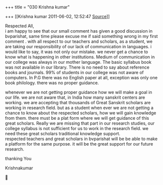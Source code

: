 +++
title = "030 Krishna kumar"

+++
[[Krishna kumar	2011-06-02, 12:52:47 [Source](https://groups.google.com/g/bvparishat/c/P7Nvh68HUJc)]]



Respected All,  
i am happy to see that our small comment has given a good discussion in bvparishat, same time please excuse me if said something wrong in my first comment . with all respect to our teachers and scholars, as a student, we are taking our responsibility of our lack of communication in languages. i would like to say, it was not only our mistake. we never get a chance to know what is happening in other institutions. Medium of communication in our college was always in our mother language. The basic syllabus book was not available in our library. There is no need to say about reference books and journals. 99% of students in our college was not aware of computers. In P.G there was no English paper at all, exception was only one book philology. there was no proper guidance.  
  
whenever we are not getting proper guidance how we will make a goal in our life. we are not aware that, in India how many sanskrit centers are working. we are accepting that thousands of Great Sanskrit scholars are working in research field. but as a student when ever we are not getting a chance to know about the respected scholars, how we will gain knowledge from them. there must be a plat form where we will get guidance of this great scholars. Really we are missing that part in our research studies, our college syllabus is not sufficient for us to work in the research field. we need these great scholars traditional knowledge support.  
respected teachers and great scholars in bvparishat will be be able to make a platform for the same purpose. it will be the great support for our future research.  
  
thanking You  
  
Krishnakumar




